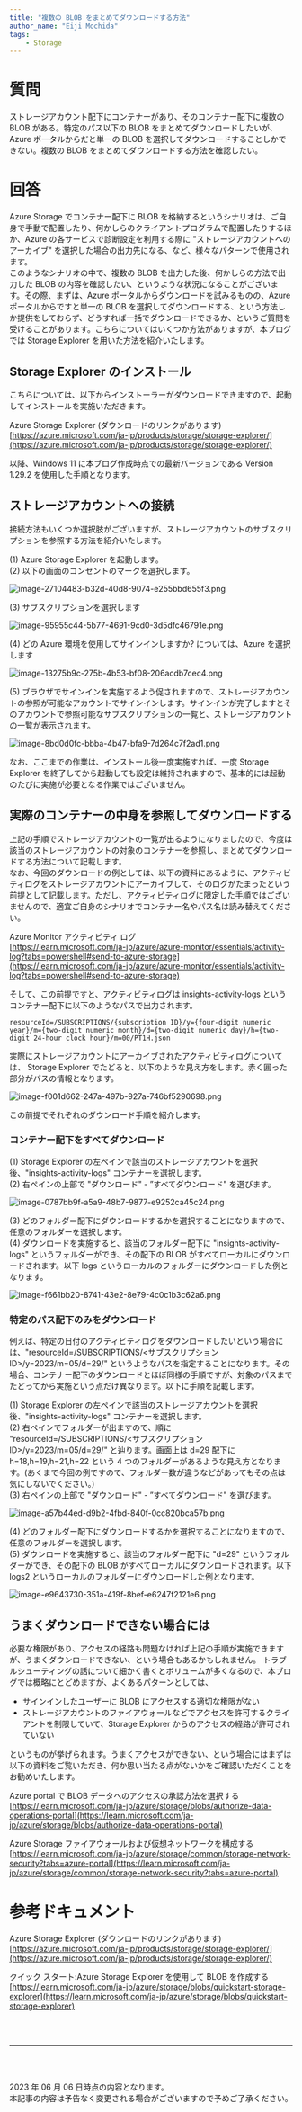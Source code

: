 ```yaml
---
title: "複数の BLOB をまとめてダウンロードする方法"
author_name: "Eiji Mochida"
tags:
    - Storage
---
```


# 質問
ストレージアカウント配下にコンテナーがあり、そのコンテナー配下に複数の BLOB がある。特定のパス以下の BLOB をまとめてダウンロードしたいが、Azure ポータルからだと単一の BLOB を選択してダウンロードすることしかできない。複数の BLOB をまとめてダウンロードする方法を確認したい。

# 回答
Azure Storage でコンテナー配下に BLOB を格納するというシナリオは、ご自身で手動で配置したり、何かしらのクライアントプログラムで配置したりするほか、Azure の各サービスで診断設定を利用する際に "ストレージアカウントへのアーカイブ" を選択した場合の出力先になる、など、様々なパターンで使用されます。  
  このようなシナリオの中で、複数の BLOB を出力した後、何かしらの方法で出力した BLOB の内容を確認したい、というような状況になることがございます。その際、まずは、Azure ポータルからダウンロードを試みるものの、Azure ポータルからですと単一の BLOB を選択してダウンロードする、という方法しか提供をしておらず、どうすれば一括でダウンロードできるか、というご質問を受けることがあります。こちらについてはいくつか方法がありますが、本ブログでは Storage Explorer を用いた方法を紹介いたします。


## Storage Explorer のインストール
こちらについては、以下からインストーラーがダウンロードできますので、起動してインストールを実施いただきます。

Azure Storage Explorer  (ダウンロードのリンクがあります)  
[https://azure.microsoft.com/ja-jp/products/storage/storage-explorer/](https://azure.microsoft.com/ja-jp/products/storage/storage-explorer/)

以降、Windows 11 に本ブログ作成時点での最新バージョンである Version 1.29.2 を使用した手順となります。


## ストレージアカウントへの接続
接続方法もいくつか選択肢がございますが、ストレージアカウントのサブスクリプションを参照する方法を紹介いたします。

(1) Azure Storage Explorer を起動します。  
(2) 以下の画面のコンセントのマークを選択します。

![image-27104483-b32d-40d8-9074-e255bbd655f3.png]({{site.baseurl}}/media/2023/06/image-27104483-b32d-40d8-9074-e255bbd655f3.png)

(3) サブスクリプションを選択します  

![image-95955c44-5b77-4691-9cd0-3d5dfc46791e.png]({{site.baseurl}}/media/2023/06/image-95955c44-5b77-4691-9cd0-3d5dfc46791e.png)

(4) どの Azure 環境を使用してサインインしますか? については、Azure を選択します

![image-13275b9c-275b-4b53-bf08-206acdb7cec4.png]({{site.baseurl}}/media/2023/06/image-13275b9c-275b-4b53-bf08-206acdb7cec4.png)

(5) ブラウザでサインインを実施するよう促されますので、ストレージアカウントの参照が可能なアカウントでサインインします。サインインが完了しますとそのアカウントで参照可能なサブスクリプションの一覧と、ストレージアカウントの一覧が表示されます。

![image-8bd0d0fc-bbba-4b47-bfa9-7d264c7f2ad1.png]({{site.baseurl}}/media/2023/06/image-8bd0d0fc-bbba-4b47-bfa9-7d264c7f2ad1.png)

なお、ここまでの作業は、インストール後一度実施すれば、一度 Storage Explorer を終了してから起動しても設定は維持されますので、基本的には起動のたびに実施が必要となる作業ではございません。

## 実際のコンテナーの中身を参照してダウンロードする

上記の手順でストレージアカウントの一覧が出るようになりましたので、今度は該当のストレージアカウントの対象のコンテナーを参照し、まとめてダウンロードする方法について記載します。  
なお、今回のダウンロードの例としては、以下の資料にあるように、アクティビティログをストレージアカウントにアーカイブして、そのログがたまったという前提として記載します。ただし、アクティビティログに限定した手順ではございませんので、適宜ご自身のシナリオでコンテナー名やパス名は読み替えてください。

Azure Monitor アクティビティ ログ  
[https://learn.microsoft.com/ja-jp/azure/azure-monitor/essentials/activity-log?tabs=powershell#send-to-azure-storage](https://learn.microsoft.com/ja-jp/azure/azure-monitor/essentials/activity-log?tabs=powershell#send-to-azure-storage)


そして、この前提ですと、アクティビティログは insights-activity-logs というコンテナー配下に以下のようなパスで出力されます。

```
resourceId=/SUBSCRIPTIONS/{subscription ID}/y={four-digit numeric year}/m={two-digit numeric month}/d={two-digit numeric day}/h={two-digit 24-hour clock hour}/m=00/PT1H.json
```

実際にストレージアカウントにアーカイブされたアクティビティログについては、 Storage Explorer でたどると、以下のような見え方をします。赤く囲った部分がパスの情報となります。

![image-f001d662-247a-497b-927a-746bf5290698.png]({{site.baseurl}}/media/2023/06/image-f001d662-247a-497b-927a-746bf5290698.png)

この前提でそれぞれのダウンロード手順を紹介します。

### コンテナー配下をすべてダウンロード

(1) Storage Explorer の左ペインで該当のストレージアカウントを選択後、"insights-activity-logs" コンテナーを選択します。  
(2) 右ペインの上部で "ダウンロード" - ”すべてダウンロード" を選びます。

![image-0787bb9f-a5a9-48b7-9877-e9252ca45c24.png]({{site.baseurl}}/media/2023/06/image-0787bb9f-a5a9-48b7-9877-e9252ca45c24.png)

(3) どのフォルダー配下にダウンロードするかを選択することになりますので、任意のフォルダーを選択します。  
(4) ダウンロードを実施すると、該当のフォルダー配下に "insights-activity-logs" というフォルダーができ、その配下の BLOB がすべてローカルにダウンロードされます。以下 logs というローカルのフォルダーにダウンロードした例となります。  

![image-f661bb20-8741-43e2-8e79-4c0c1b3c62a6.png]({{site.baseurl}}/media/2023/06/image-f661bb20-8741-43e2-8e79-4c0c1b3c62a6.png)


### 特定のパス配下のみをダウンロード
例えば、特定の日付のアクティビティログをダウンロードしたいという場合には、"resourceId=/SUBSCRIPTIONS/<サブスクリプションID>/y=2023/m=05/d=29/" というようなパスを指定することになります。その場合、コンテナー配下のダウンロードとほぼ同様の手順ですが、対象のパスまでたどってから実施という点だけ異なります。以下に手順を記載します。

(1) Storage Explorer の左ペインで該当のストレージアカウントを選択後、"insights-activity-logs" コンテナーを選択します。  
(2) 右ペインでフォルダーが出ますので、順に "resourceId=/SUBSCRIPTIONS/<サブスクリプションID>/y=2023/m=05/d=29/" と辿ります。画面上は d=29 配下に h=18,h=19,h=21,h=22 という 4 つのフォルダーがあるような見え方となります。(あくまで今回の例ですので、フォルダー数が違うなどがあってもその点は気にしないでください。)  
(3) 右ペインの上部で "ダウンロード" - ”すべてダウンロード" を選びます。  

![image-a57b44ed-d9b2-4fbd-840f-0cc820bca57b.png]({{site.baseurl}}/media/2023/06/image-a57b44ed-d9b2-4fbd-840f-0cc820bca57b.png)

(4) どのフォルダー配下にダウンロードするかを選択することになりますので、任意のフォルダーを選択します。  
(5) ダウンロードを実施すると、該当のフォルダー配下に "d=29" というフォルダーができ、その配下の BLOB がすべてローカルにダウンロードされます。以下 logs2 というローカルのフォルダーにダウンロードした例となります。  

![image-e9643730-351a-419f-8bef-e6247f2121e6.png]({{site.baseurl}}/media/2023/06/image-e9643730-351a-419f-8bef-e6247f2121e6.png)


## うまくダウンロードできない場合には
必要な権限があり、アクセスの経路も問題なければ上記の手順が実施できますが、うまくダウンロードできない、という場合もあるかもしれません。
トラブルシューティングの話について細かく書くとボリュームが多くなるので、本ブログでは概略にとどめますが、よくあるパターンとしては、

- サインインしたユーザーに BLOB にアクセスする適切な権限がない
- ストレージアカウントのファイアウォールなどでアクセスを許可するクライアントを制限していて、Storage Explorer からのアクセスの経路が許可されていない

というものが挙げられます。うまくアクセスができない、という場合にはまずは以下の資料をご覧いただき、何か思い当たる点がないかをご確認いただくことをお勧めいたします。

Azure portal で BLOB データへのアクセスの承認方法を選択する  
[https://learn.microsoft.com/ja-jp/azure/storage/blobs/authorize-data-operations-portal](https://learn.microsoft.com/ja-jp/azure/storage/blobs/authorize-data-operations-portal)


Azure Storage ファイアウォールおよび仮想ネットワークを構成する  
[https://learn.microsoft.com/ja-jp/azure/storage/common/storage-network-security?tabs=azure-portal](https://learn.microsoft.com/ja-jp/azure/storage/common/storage-network-security?tabs=azure-portal)


# 参考ドキュメント

Azure Storage Explorer  (ダウンロードのリンクがあります)  
[https://azure.microsoft.com/ja-jp/products/storage/storage-explorer/](https://azure.microsoft.com/ja-jp/products/storage/storage-explorer/)

クイック スタート:Azure Storage Explorer を使用して BLOB を作成する  
[https://learn.microsoft.com/ja-jp/azure/storage/blobs/quickstart-storage-explorer](https://learn.microsoft.com/ja-jp/azure/storage/blobs/quickstart-storage-explorer)



<br>
<br>

---

<br>
<br>

2023 年 06 月 06 日時点の内容となります。<br>
本記事の内容は予告なく変更される場合がございますので予めご了承ください。

<br>
<br>

